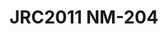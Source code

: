 # JRC2011 NM-204
<a name="material" />
<script type="application/ld+json">

  {
    "@context": "https://schema.org/",
    "@type": "ChemicalSubstance",
    "http://purl.org/dc/terms/conformsTo":
      {
        "@type": "CreativeWork",
        "@id": "https://bioschemas.org/profiles/ChemicalSubstance/0.4-RELEASE/"
      },
    "@id": "https://egonw.github.io/nanowiki/nanowiki352.html#material",
    "name": "JRC2011 NM-204",
    "sameAs: "http://127.0.0.1/mediawiki/index.php/Special:URIResolver/JRC2011_NM-2D204"
  }
</script>

